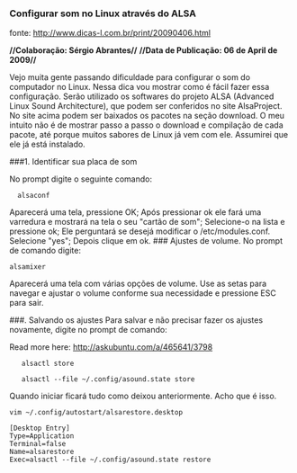 
### Configurar som no Linux através do ALSA
fonte: http://www.dicas-l.com.br/print/20090406.html

**//Colaboração: Sérgio Abrantes//**
**//Data de Publicação: 06 de April de 2009//**

Vejo muita gente passando dificuldade para configurar o som do computador no
Linux. Nessa dica vou mostrar como é fácil fazer essa configuração.  Serão
utilizado os softwares do projeto ALSA (Advanced Linux Sound Architecture), que
podem ser conferidos no site AlsaProject.  No site acima podem ser baixados os
pacotes na seção download. O meu intuito não é de mostrar passo a passo o
download e compilação de cada pacote, até porque muitos sabores de Linux já vem
com ele. Assumirei que ele já está instalado.

###1. Identificar sua placa de som

No prompt digite o seguinte comando:

      alsaconf


Aparecerá uma tela, pressione OK; Após pressionar ok ele fará uma varredura e
mostrará na tela o seu "cartão de som"; Selecione-o na lista e pressione ok;
Ele perguntará se desejá modificar o /etc/modules.conf. Selecione "yes"; Depois
clique em ok.  ### Ajustes de volume.  No prompt de comando digite:

    alsamixer


Aparecerá uma tela com várias opções de volume. Use as setas para navegar e
ajustar o volume conforme sua necessidade e pressione ESC para sair.

###. Salvando os ajustes
Para salvar e não precisar fazer os ajustes novamente, digite no prompt de comando:

Read more here: http://askubuntu.com/a/465641/3798

       alsactl store

       alsactl --file ~/.config/asound.state store

Quando iniciar ficará tudo como deixou anteriormente.
Acho que é isso.

    vim ~/.config/autostart/alsarestore.desktop

    [Desktop Entry]
    Type=Application
    Terminal=false
    Name=alsarestore
    Exec=alsactl --file ~/.config/asound.state restore
